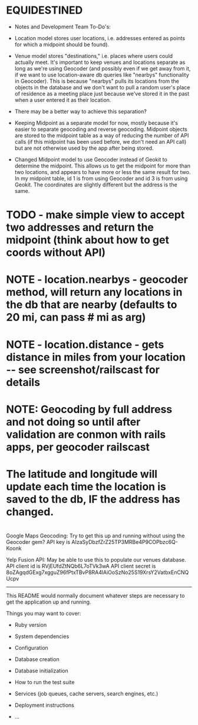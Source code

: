 # EQUIDESTINED

* Notes and Development Team To-Do's:

- Location model stores user locations, i.e. addresses entered as points for which a midpoint should be found).

- Venue model stores "destinations," i.e. places where users could actually meet. It's important to keep venues and locations separate as long as we're using Geocoder (and possibly even if we get away from it, if we want to use location-aware db queries like "nearbys" functionality in Geocoder). This is because "nearbys" pulls its locations from the objects in the database and we don't want to pull a random user's place of residence as a meeting place just because we've stored it in the past when a user entered it as their location.

- There may be a better way to achieve this separation?

- Keeping Midpoint as a separate model for now, mostly because it's easier to separate geocoding and reverse geocoding. Midpoint objects are stored to the midpoint table as a way of reducing the number of API calls (if this midpoint has been used before, we don't need an API call) but are not otherwise used by the app after being stored.

- Changed Midpoint model to use Geocoder instead of Geokit to determine the midpoint. This allows us to get the midpoint for more than two locations, and appears to have more or less the same result for two. In my midpoint table, id 1 is from using Geocoder and id 3 is from using Geokit. The coordinates are slightly different but the address is the same.


# TODO - make simple view to accept two addresses and return the midpoint (think about how to get coords without API)
# NOTE - location.nearbys - geocoder method, will return any locations in the db that are nearby (defaults to 20 mi, can pass # mi as arg)
# NOTE - location.distance - gets distance in miles from your location -- see screenshot/railscast for details
#
#
# NOTE: Geocoding by full address and not doing so until after validation are conmon with rails apps, per geocoder railscast
#       The latitude and longitude will update each time the location is saved to the db, IF the address has changed.
#


Google Maps Geocoding:
Try to get this up and running without using the Geocoder gem?
API key is AIzaSyDbzfZrZ25TP3MRBe4P9COPbzc6Q-Koonk

Yelp Fusion API:
May be able to use this to populate our venues database.
API client id is RVjEUfdZtNQb6L7oTVk3wA
API client secret is 8oZAgqdGExg7xgguZ96fPtxTBvP8RA4lAiOoSzNo25S19XrsY2VatbxEnCNQUcpv

***********************************************************************

This README would normally document whatever steps are necessary to get the
application up and running.

Things you may want to cover:

* Ruby version

* System dependencies

* Configuration

* Database creation

* Database initialization

* How to run the test suite

* Services (job queues, cache servers, search engines, etc.)

* Deployment instructions

* ...
